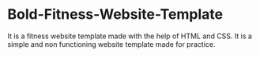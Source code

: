 # Bold-Fitness-Website-Template
It is a fitness website template made with the help of HTML and CSS. It is a simple and non functioning website template made for practice.
